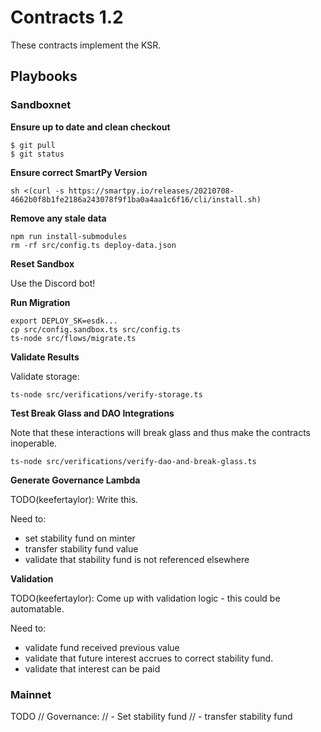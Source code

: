 # Contracts 1.2

These contracts implement the KSR. 

## Playbooks
### Sandboxnet

**Ensure up to date and clean checkout**
```
$ git pull
$ git status
```

**Ensure correct SmartPy Version**

```
sh <(curl -s https://smartpy.io/releases/20210708-4662b0f8b1fe2186a243078f9f1ba0a4aa1c6f16/cli/install.sh)
```

**Remove any stale data**
```
npm run install-submodules
rm -rf src/config.ts deploy-data.json
```

**Reset Sandbox**

Use the Discord bot!

**Run Migration**
```
export DEPLOY_SK=esdk...
cp src/config.sandbox.ts src/config.ts
ts-node src/flows/migrate.ts
```

**Validate Results**

Validate storage:
```
ts-node src/verifications/verify-storage.ts
```

**Test Break Glass and DAO Integrations**

Note that these interactions will break glass and thus make the contracts inoperable. 

```
ts-node src/verifications/verify-dao-and-break-glass.ts
```

**Generate Governance Lambda**

TODO(keefertaylor): Write this.

Need to:
- set stability fund on minter
- transfer stability fund value
- validate that stability fund is not referenced elsewhere

**Validation**

TODO(keefertaylor): Come up with validation logic - this could be automatable.

Need to: 
- validate fund received previous value
- validate that future interest accrues to correct stability fund.
- validate that interest can be paid

### Mainnet
TODO
  // Governance: 
  // - Set stability fund
  // - transfer stability fund

